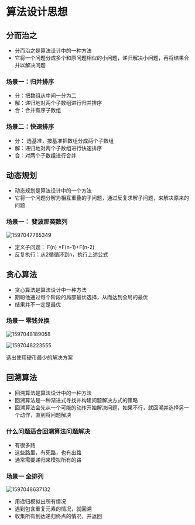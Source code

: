 # 算法设计思想

## 分而治之

+ 分而治之是算法设计中的一种方法
+ 它将一个问题分成多个和原问题相似的小问题，递归解决小问题，再将结果合并以解决问题

### 场景一：归并排序

+ 分：把数组从中间一分为二
+ 解：递归地对两个子数组进行归并排序
+ 合：合并有序子数组

### 场景二：快速排序

+ 分： 选基准，按基准把数组分成两个子数组
+ 解：递归地对两个子数组进行快速排序
+ 合：对两个子数组进行合并

## 动态规划

+ 动态规划是算法设计中的一个方法
+ 它将一个问题分解为相互重叠的子问题，通过反复求解子问题，来解决原来的问题

### 场景一： 斐波那契数列

![1597047765349](C:\Users\刘如刚\AppData\Roaming\Typora\typora-user-images\1597047765349.png)

+ 定义子问题： F(n) =F(n-1)+F(n-2)
+ 反复执行：从2循循环到n，执行上述公式

## 贪心算法

+ 贪心算法是算法设计中一种方法
+ 期盼他通过每个阶段的局部最优选择，从而达到全局的最优
+ 结果并不一定是最优

### 场景一 零钱兑换

![1597048189058](C:\Users\刘如刚\AppData\Roaming\Typora\typora-user-images\1597048189058.png)



![1597048223555](C:\Users\刘如刚\AppData\Roaming\Typora\typora-user-images\1597048223555.png)

选出使用硬币最少的解决方案

## 回溯算法

+ 回溯算法是算法设计中的一种方法
+ 回溯算法是一种渐进式寻找并构建问题解决方式的策略
+ 回溯算法会先从一个可能的动作开始解决问题，如果不行，就回溯并选择另一个动作，直到将问题解决

### 什么问题适合回溯算法问题解决

+ 有很多路
+ 这些路里，有死路，也有出路
+ 通常需要递归来模拟所有的路

### 场景一 全排列

![1597048637132](C:\Users\刘如刚\AppData\Roaming\Typora\typora-user-images\1597048637132.png)

+ 用递归模拟出所有情况
+ 遇到包含重复元素的情况，就回溯
+ 收集所有到达递归终点的情况，并返回

